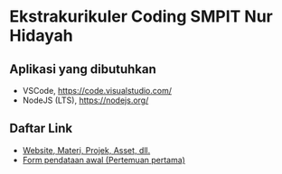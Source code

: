 # Ekstrakurikuler Coding SMPIT Nur Hidayah

## Aplikasi yang dibutuhkan
- VSCode, https://code.visualstudio.com/
- NodeJS (LTS), https://nodejs.org/

## Daftar Link
- [Website, Materi, Projek, Asset, dll.](https://ekskul-koding.anhzf.dev)
- [Form pendataan awal (Pertemuan pertama)](https://bit.ly/CodingSMPITFirstMeet)
